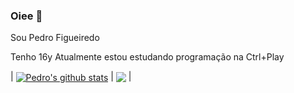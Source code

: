 ### Oiee 👋

<p>Sou Pedro Figueiredo</p>
<p>Tenho 16y</a>
<a>Atualmente estou estudando programação na Ctrl+Play

| <a href="https://github.com/Pedrohmfigueiredo/github-readme-stats"><img align="center" src="https://github-readme-stats.vercel.app/api?username=anuraghazra&show_icons=true&include_all_commits=true&theme=buefy&hide_border=true" alt="Pedro's github stats" /></a> | <a href="https://github.com/Pedrohmfigueiredo/github-readme-stats"><img align="center" src="https://github-readme-stats.vercel.app/api/top-langs/?username=anuraghazra&layout=compact&theme=buefy&hide_border=true" /></a> |
